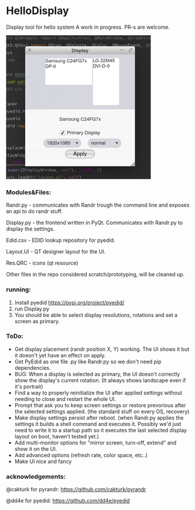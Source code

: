 # HelloDisplay
Display tool for hello system
A work in progress.
PR-s are welcome.


![alt text](https://github.com/PreyK/HelloDisplay/blob/main/display.png?raw=true)

### Modules&Files:

Randr.py - communicates with Randr trough the command line and exposes an api to do randr stuff.

Display.py - the frontend written in PyQt. Communicates with Randr.py to display the settings.

Edid.csv - EDID lookup repository for pyedid.

Layout.UI - QT designer layout for the UI.

Res.QRC - icons (qt resource)

Other files in the repo considered scratch/prototyping, will be cleaned up.


### running:
1. Install pyedid https://pypi.org/project/pyedid/
2. run Display.py
3. You should be able to select display resolutions, rotations and set a screen as primary.

### ToDo:
* Get display placement (randr position X, Y) working. The UI shows it but it doesn't yet have an effect on apply.
* Get PyEdid as one file .py like Randr.py so we don't need pip dependencies.
* BUG: When a display is selected as primary, the UI doesn't correctly show the display's current rotation. (It always shows landscape even if it's portrait)
* Find a way to properly reinitialize the UI after applied settings without needing to close and restart the whole UI.
* Prompt that ask you to keep screen settings or restore prevorious after the selected settings applied. (the standard stuff on every OS, recovery)
* Make display settings persist after reboot. (when Randr.py applies the settings it builds a shell command and executes it. Possibly we'd just need to write it to a startup path so it executes the last selected display layout on boot, haven't tested yet.)
* Add multi-monitor options for "mirror screen, turn-off, extend" and show it on the UI.
* Add advanced options (refresh rate, color space, etc..)
* Make UI nice and fancy


### acknowledgements:
@cakturk for pyrandr: https://github.com/cakturk/pyrandr

@dd4e for pyedid: https://github.com/dd4e/pyedid
